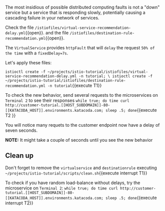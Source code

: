 The most insidious of possible distributed computing faults is not a "down" service but a service that is responding slowly, potentially causing a cascading failure in your network of services.

Check the file `/istiofiles/virtual-service-recommendation-delay.yml`{{open}}.
and the file `/istiofiles/destination-rule-recommendation.yml`{{open}}.

The `VirtualService` provides `httpFault` that will `delay` the request `50% of the time` with a `fixedDelay=7s`.

Let's apply these files: 

`istioctl create -f ~/projects/istio-tutorial/istiofiles/virtual-service-recommendation-delay.yml -n tutorial; \
istioctl create -f ~/projects/istio-tutorial/istiofiles/destination-rule-recommendation.yml -n tutorial`{{execute T1}}

To check the new behavior, send several requests to the microservices on `Terminal 2` to see their responses
`while true; do time curl http://customer-tutorial.[[HOST_SUBDOMAIN]]-80-[[KATACODA_HOST]].environments.katacoda.com; sleep .5; done`{{execute T2 }}

You will notice many requets to the customer endpoint now have a delay of seven seconds.

**NOTE:** It might take a couple of seconds until you see the new behavior

## Clean up

Don't forget to remove the `virtualservice` and `destinationrule` executing `~/projects/istio-tutorial/scripts/clean.sh`{{execute interrupt T1}}

To check if you have random load-balance without delays, try the microservice on `Terminal 2`: `while true; do time curl http://customer-tutorial.[[HOST_SUBDOMAIN]]-80-[[KATACODA_HOST]].environments.katacoda.com; sleep .5; done`{{execute interrupt T2}}
